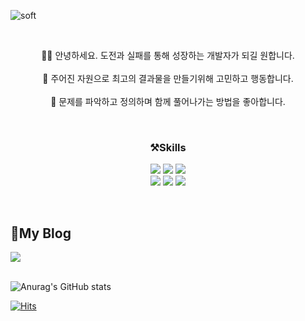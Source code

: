 ![soft](https://capsule-render.vercel.app/api?type=soft&color=auto&text=Dev%20Jin&fontSize=40&animation=twinkling)

<br>
<p align='center'>
 🙇🏻 안녕하세요. 도전과 실패를 통해 성장하는 개발자가 되길 원합니다.
 <br/> <br/>
 🤙 주어진 자원으로 최고의 결과물을 만들기위해 고민하고 행동합니다.
 <br/> <br/>
 🧐 문제를 파악하고 정의하며 함께 풀어나가는 방법을 좋아합니다.
</p>
<br>

<h3 align='center'> ⚒️Skills </h3>
<p align='center'>
 <img src="https://img.shields.io/badge/HTML-E34F26?style=flat&logo=HTML&logoColor=white"/>
 <img src="https://img.shields.io/badge/CSS3-1572B6?style=flat&logo=CSS&logoColor=white"/>
 <img src="https://img.shields.io/badge/JavaScript-F7DF1E?style=flat&logo=JavaScript&logoColor=white"/>
 <br>
 <img src="https://img.shields.io/badge/typescript-3178C6?style=flat&logo=Typescript&logoColor=white" />
 <img src="https://img.shields.io/badge/React-61DAFB?style=flat&logo=React&logoColor=white"/>
 <img src="https://img.shields.io/badge/Redux-764ABC?style=flat&logo=Redux&logoColor=white"/>
</p>
<br>
<h2 align='left'>🥋My Blog</h2>
<a href="https://velog.io/@jin04040"><img src="https://img.shields.io/badge/DevJin-000000?style=flat&logo=Tistory&logoColor=white"/></a>
<br><br>

![Anurag's GitHub stats](https://github-readme-stats.vercel.app/api?username=nara04040&show_icons=true&theme=dracula) 

[![Hits](https://hits.seeyoufarm.com/api/count/incr/badge.svg?url=https%3A%2F%2Fgithub.com%2Fnara04040&count_bg=%2378AAFF&title_bg=%23D586FF&icon=&icon_color=%2362B1E9&title=hits&edge_flat=false)](https://hits.seeyoufarm.com)
